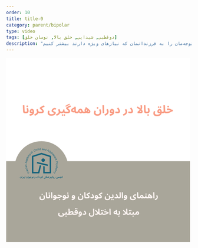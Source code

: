 ```yaml
---
order: 10
title: title-0
category: parent/bipolar
type: video
tags: [دوقطبی, شیدایی, خلق بالا, نوسان خلق]
description: "در شرایط بحرانی، توجه‌مان را به فرزندانمان که نیازهای ویژه دارند بیشتر کنیم"
---
```


[![](../../static/images/bipolar-corona-cover.png)](../../static/videos/bipolar-corona.mp4)
